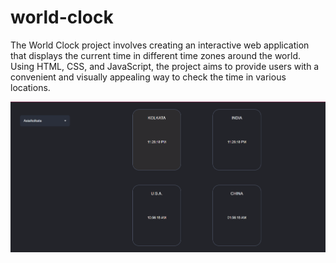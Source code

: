 # world-clock
The World Clock project involves creating an interactive web application that displays the current time in different time zones around the world. Using HTML, CSS, and JavaScript, the project aims to provide users with a convenient and visually appealing way to check the time in various locations.

<img width="948" alt="image" src="https://github.com/SinhaGaurii/Global-TimeHub/blob/main/Global%20TimeHub.png">
